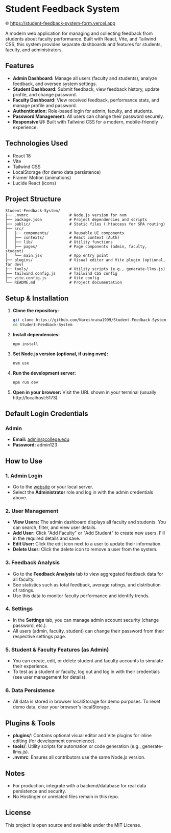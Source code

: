 # Student Feedback System

🌐 https://student-feedback-system-form.vercel.app

A modern web application for managing and collecting feedback from students about faculty performance. Built with React, Vite, and Tailwind CSS, this system provides separate dashboards and features for students, faculty, and administrators.

## Features
- **Admin Dashboard:** Manage all users (faculty and students), analyze feedback, and oversee system settings.
- **Student Dashboard:** Submit feedback, view feedback history, update profile, and change password.
- **Faculty Dashboard:** View received feedback, performance stats, and manage profile and password.
- **Authentication:** Role-based login for admin, faculty, and students.
- **Password Management:** All users can change their password securely.
- **Responsive UI:** Built with Tailwind CSS for a modern, mobile-friendly experience.

## Technologies Used
- React 18
- Vite
- Tailwind CSS
- LocalStorage (for demo data persistence)
- Framer Motion (animations)
- Lucide React (icons)

## Project Structure
```
Student-Feedback-System/
├── .nvmrc                  # Node.js version for nvm
├── package.json            # Project dependencies and scripts
├── public/                 # Static files (.htaccess for SPA routing)
├── src/
│   ├── components/         # Reusable UI components
│   ├── contexts/           # React context (Auth)
│   ├── lib/                # Utility functions
│   ├── pages/              # Page components (admin, faculty, student)
│   └── main.jsx            # App entry point
├── plugins/                # Visual editor and Vite plugin (optional, for dev)
├── tools/                  # Utility scripts (e.g., generate-llms.js)
├── tailwind.config.js      # Tailwind CSS config
├── vite.config.js          # Vite config
└── README.md               # Project documentation
```

## Setup & Installation
1. **Clone the repository:**
   ```bash
   git clone https://github.com/Nareshrana1999/Student-Feedback-System.git
   cd Student-Feedback-System
   ```
2. **Install dependencies:**
   ```bash
   npm install
   ```
3. **Set Node.js version (optional, if using nvm):**
   ```bash
   nvm use
   ```
4. **Run the development server:**
   ```bash
   npm run dev
   ```
5. **Open in your browser:**
   Visit the URL shown in your terminal (usually http://localhost:5173)

## Default Login Credentials
### Admin
- **Email:** admin@college.edu
- **Password:** admin123

## How to Use
### 1. Admin Login
- Go to the [website](https://student-feedback-system-form.vercel.app) or your local server.
- Select the **Administrator** role and log in with the admin credentials above.

### 2. User Management
- **View Users:** The admin dashboard displays all faculty and students. You can search, filter, and view user details.
- **Add User:** Click "Add Faculty" or "Add Student" to create new users. Fill in the required details and save.
- **Edit User:** Click the edit icon next to a user to update their information.
- **Delete User:** Click the delete icon to remove a user from the system.

### 3. Feedback Analysis
- Go to the **Feedback Analysis** tab to view aggregated feedback data for all faculty.
- See statistics such as total feedback, average ratings, and distribution of ratings.
- Use this data to monitor faculty performance and identify trends.

### 4. Settings
- In the **Settings** tab, you can manage admin account security (change password, etc.).
- All users (admin, faculty, student) can change their password from their respective settings page.

### 5. Student & Faculty Features (as Admin)
- You can create, edit, or delete student and faculty accounts to simulate their experience.
- To test as a student or faculty, log out and log in with their credentials (see user management for details).

### 6. Data Persistence
- All data is stored in browser localStorage for demo purposes. To reset demo data, clear your browser's localStorage.

## Plugins & Tools
- **plugins/**: Contains optional visual editor and Vite plugins for inline editing (for development convenience).
- **tools/**: Utility scripts for automation or code generation (e.g., generate-llms.js).
- **.nvmrc**: Ensures all contributors use the same Node.js version.

## Notes
- For production, integrate with a backend/database for real data persistence and security.
- No Hostinger or unrelated files remain in this repo.

## License
This project is open source and available under the MIT License.
